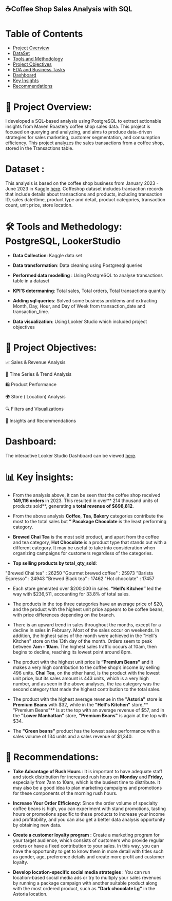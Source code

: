 
## ☕Coffee Shop Sales Analysis with SQL

# Table of Contents
* [Project Overview](#project-overview)
* [DataSet](#dataset)
* [Tools and Methodology](#tools-and-methodology)
* [Project Objectives](#project-objectives)
* [EDA and Business Tasks](#eda-and-business-task)
* [Dashboard](#dashboard)
* [Key İnsights](#key-insights)
* [Recommendations](#recommendations)



# 🎯 Project Overview:
I developed a SQL-based analysis using PostgreSQL to extract actionable insights from Maven Roastery coffee shop sales data. This project is focused on querying and analyzing, and aims to produce data-driven strategies for sales marketing, customer segmentation, and consumption efficiency. This project analyzes the sales transactions from a coffee shop, stored in the Transactions table.

# Dataset :
This analysis is based on the coffee shop business from January 2023 - June 2023 in Kaggle  [here](https://www.kaggle.com/datasets/ahmedabbas757/coffee-sales).
Coffeshop dataset includes transaction records that include details about transactions and products, including transaction ID, sales date/time, product type and detail, product categories, transaction count, unit price, store location. 




# 🛠️  Tools and Methedology: PostgreSQL, LookerStudio

- **Data Collection**: Kaggle data set

- **Data transformation**: Data cleaning using Postgresql queries 

- **Performed data modelling** : Using  PostgreSQL to analyse transactions table in a dataset

- **KPI’S determaning**: Total sales, Total orders, Total transactions quantity

- **Adding sql queries**: Solved some business problems and extracting Month, Day, Hour, and Day of Week from transaction_date and transaction_time. 

- **Data visualization**:  Using Looker Studio which included project objectives


# 🔧 Project Objectives:

📈  Sales & Revenue Analysis

📅  Time Series & Trend Analysis

🛍️ Product Performance

🌍  Store ( Location) Analysis

🔍 Filters and Visualizations

📄 Insights and Recommendations

# Dashboard:
The interactive Looker Studio Dashboard can be viewed [here](https://lookerstudio.google.com/s/rOovr7ZG6aU).

# 📊 Key İnsights:

- From the analysis above, it can be seen that the coffee shop received **149,116 orders** in 2023. This resulted in over** 214 thousand units of products sold**, generating a **total revenue of $698,812**.


- From the above analysis **Coffee**, **Tea**, **Bakery** categories contribute the most to the total sales but **” Pacakage Chocolate** is the least performing category.


- **Brewed Chai Tea** is the most sold product, and apart from the coffee and tea category, **Hot Chocolate** is a product type that stands out with a different category. It may be useful to take into consideration when organizing campaigns for customers regardless of the categories.

- **Top selling products by  total_qty_sold**:

"Brewed Chai tea" : 26250
"Gourmet brewed coffee" : 25973
"Barista Espresso" : 24943
"Brewed Black tea" : 17462
"Hot chocolate"	: 17457

- Each store generated over $200,000 in sales. **“Hell’s Kitchen”** led the way with $236,511, accounting for 33.8% of total sales.

- The products in the top three categories have an average price of $20, and the product with the highest unit price appears to be coffee beans, with price differences depending on the branch.
- There is an upward trend in sales throughout the months, except for a decline in sales in February.
Most of the sales occur on weekends. In addition, the highest sales of the month were achieved in the "Hell's Kitchen" store on the 13th day of the month.
Orders seem to peak between **7am - 10am**. The highest sales traffic occurs at 10am, then begins to decline, reaching its lowest point around 8pm.

- The product with the highest unit price is **“Premium Beans”** and it makes a very high contribution to the coffee shop’s income by selling 496 units. 
**Chai Tea**, on the other hand, is the product with the lowest unit price, but its sales amount is 443 units, which is a very high number, and as seen in the above analyses, the tea category was the second category that made the highest contribution to the total sales.

- The product with the highest average revenue in the **"Astoria"** store is **Premium Beans** with $32, while in the **"Hell's Kitchen"** store,** "Premium Beans"** is at the top with an average revenue of $57, and in the **"Lower Manhattan"** store, **"Premium Beans"** is again at the top with $34.

- The **"Green beans"** product has the lowest sales performance with a sales volume of 134 units and a sales revenue of $1,340.


# 📄  Recommendations:

-  **Take Advantage of Rush Hours** : It is important to have adequate staff and stock distribution for increased rush hours on **Monday** and **Friday**, especially from 7am to 10am, which is the busiest time to distribute. It may also be a good idea to plan marketing campaigns and promotions for these components of the morning rush hours.


-  **Increase Your Order Efficiency**: Since the order volume of specialty coffee beans is high, you can experiment with stand promotions, tasting hours or promotions specific to these products to increase your income and profitability, and you can also get a better data analysis opportunity by obtaining new data.


-  **Create a customer loyalty program** : Create a marketing program for your target audience, which consists of customers who provide regular orders or have a fixed contribution to your sales. In this way, you can have the opportunity to get to know them in more detail with titles such as gender, age, preference details and create more profit and customer loyalty.

-  **Develop location-specific social media strategies** : You can run location-based social media ads or try to multiply your sales revenues by running a package campaign with another suitable product along with the most ordered product, such as **"Dark chocolate Lg"**  in the Astoria location.










